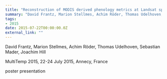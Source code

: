 ```yaml
---
title: "Reconstruction of MODIS derived phenology metrics at Landsat spatial resolution"
summary: "David Frantz, Marion Stellmes, Achim Röder, Thomas Udelhoven, Sebastian Mader, Joachim Hill @ MultiTemp 2015, 22-24 July 2015, Annecy, France"
tags:
- 2015
date: 2015-07-22T00:00:00.0Z
external_link: ""
---
```


David Frantz, Marion Stellmes, Achim Röder, Thomas Udelhoven, Sebastian Mader, Joachim Hill


MultiTemp 2015, 22-24 July 2015, Annecy, France


poster presentation 
